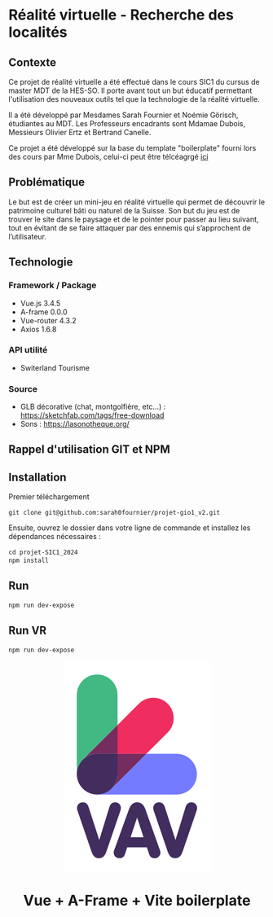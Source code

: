 # Réalité virtuelle - Recherche des localités
## Contexte
Ce projet de réalité virtuelle a été effectué dans le cours SIC1 du cursus de master MDT de la HES-SO. Il porte avant tout un but éducatif permettant l'utilisation des nouveaux outils tel que la technologie de la réalité virtuelle.

Il a été développé par Mesdames Sarah Fournier et Noémie Görisch, étudiantes au MDT.
Les Professeurs encadrants sont Mdamae Dubois, Messieurs Olivier Ertz et Bertrand Canelle. 

Ce projet a été développé sur la base du template "boilerplate" fourni lors des cours par Mme Dubois, celui-ci peut être télcéagrgé [ici](https://github.com/Meryl-D/a-frame-vite-vue-boilerplate/tree/main)

## Problématique
Le but est de créer un mini-jeu en réalité virtuelle qui permet de découvrir le patrimoine culturel bâti ou naturel de la Suisse. 
Son but du jeu est de trouver le site dans le paysage et de le pointer pour passer au lieu suivant, tout en évitant de se faire attaquer par des ennemis qui s’approchent de l’utilisateur. 

## Technologie
### Framework / Package
- Vue.js 3.4.5
- A-frame 0.0.0
- Vue-router 4.3.2
- Axios 1.6.8

### API utilité 
- Switerland Tourisme

### Source 
- GLB décorative (chat, montgolfière, etc...) : https://sketchfab.com/tags/free-download
- Sons : https://lasonotheque.org/

## Rappel d'utilisation GIT et NPM
## Installation
Premier téléchargement 
```
git clone git@github.com:sarah0fournier/projet-gio1_v2.git
```
Ensuite, ouvrez le dossier dans votre ligne de commande et installez les dépendances nécessaires :
```
cd projet-SIC1_2024
npm install
```
## Run
```
npm run dev-expose
```
## Run VR
```
npm run dev-expose
```


<p align="center">
    <img src="./logo.svg" alt="VAV Logo" align="center"/>
</p>
<h1 align="center">Vue + A-Frame + Vite boilerplate</h1>

